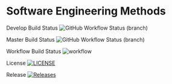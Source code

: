 # Software Engineering Methods
Develop Build Status 
![GitHub Workflow Status (branch)](https://img.shields.io/github/actions/workflow/status/patryklbn/sem/main.yml?branch=develop)

Master Build Status
![GitHub Workflow Status (branch)](https://img.shields.io/github/actions/workflow/status/patryklbn/sem/main.yml?branch=master)

Workflow Build Status
![workflow](https://github.com/patryklbn/sem/actions/workflows/main.yml/badge.svg)

License
[![LICENSE](https://img.shields.io/github/license/patryklbn/sem.svg?style=flat-square)](https://github.com/patryklbn/sem/blob/master/LICENSE)

Release
[![Releases](https://img.shields.io/github/release/patryklbn/sem/all.svg?style=flat-square)](https://github.com/patryklbn/sem/releases)

